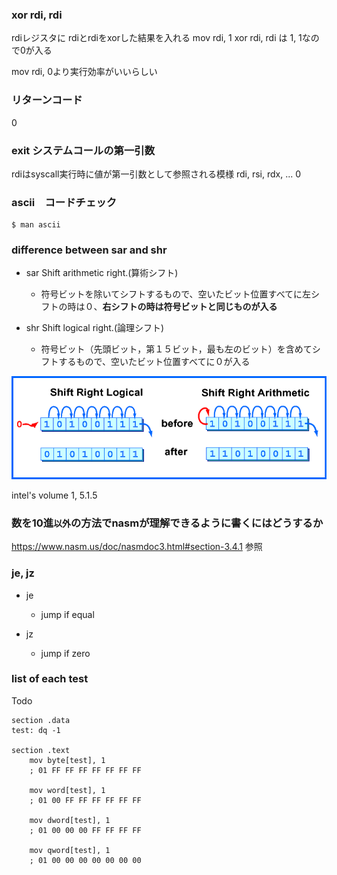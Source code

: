 ### xor rdi, rdi

rdiレジスタに rdiとrdiをxorした結果を入れる
mov rdi, 1
xor rdi, rdi
は 1, 1なので0が入る

mov rdi, 0より実行効率がいいらしい

### リターンコード

0

### exit システムコールの第一引数

rdiはsyscall実行時に値が第一引数として参照される模様
rdi, rsi, rdx, ...
0

### ascii　コードチェック

```
$ man ascii
```

### difference between sar and shr

- sar Shift arithmetic right.(算術シフト)
    - 符号ビットを除いてシフトするもので、空いたビット位置すべてに左シフトの時は０、**右シフトの時は符号ビットと同じものが入る**

- shr Shift logical right.(論理シフト)
    - 符号ビット（先頭ビット，第１５ビット，最も左のビット）を含めてシフトするもので、空いたビット位置すべてに０が入る

![image](./arithRight.gif)

intel's volume 1, 5.1.5

### 数を10進`以外`の方法でnasmが理解できるように書くにはどうするか

https://www.nasm.us/doc/nasmdoc3.html#section-3.4.1
参照

### je, jz

- je
    - jump if equal

- jz 
    - jump if zero

### list of each test

Todo

```
section .data
test: dq -1

section .text
    mov byte[test], 1
    ; 01 FF FF FF FF FF FF FF 

    mov word[test], 1
    ; 01 00 FF FF FF FF FF FF 

    mov dword[test], 1
    ; 01 00 00 00 FF FF FF FF

    mov qword[test], 1
    ; 01 00 00 00 00 00 00 00
```